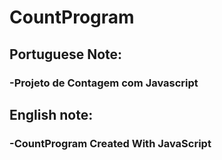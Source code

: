 # CountProgram
## Portuguese Note:
### -Projeto de Contagem com Javascript 
## English note:
### -CountProgram Created With JavaScript

